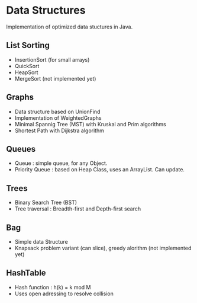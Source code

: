 # Data Structures
Implementation of optimized data stuctures in Java.

## List Sorting
- InsertionSort (for small arrays)
- QuickSort
- HeapSort
- MergeSort (not implemented yet)

## Graphs
- Data structure based on UnionFind
- Implementation of WeightedGraphs
- Minimal Spannig Tree (MST) with Kruskal and Prim algorithms
- Shortest Path with Dijkstra algorithm

## Queues
- Queue : simple queue, for any Object.
- Priority Queue : based on Heap Class, uses an ArrayList. Can update.

## Trees
- Binary Search Tree (BST)
- Tree traversal : Breadth-first and Depth-first search

## Bag
- Simple data Structure
- Knapsack problem variant (can slice), greedy alorithm (not implemented yet)

## HashTable
- Hash function : h(k) = k mod M
- Uses open adressing to resolve collision
